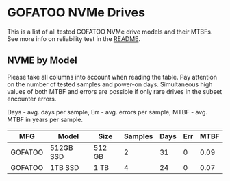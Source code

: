 GOFATOO NVMe Drives
===================

This is a list of all tested GOFATOO NVMe drive models and their MTBFs. See more
info on reliability test in the [README](https://github.com/linuxhw/SMART).

NVME by Model
------------

Please take all columns into account when reading the table. Pay attention on the
number of tested samples and power-on days. Simultaneous high values of both MTBF
and errors are possible if only rare drives in the subset encounter errors.

Days - avg. days per sample,
Err  - avg. errors per sample,
MTBF - avg. MTBF in years per sample.

| MFG       | Model              | Size   | Samples | Days  | Err   | MTBF |
|-----------|--------------------|--------|---------|-------|-------|------|
| GOFATOO   | 512GB SSD          | 512 GB | 2       | 31    | 0     | 0.09   |
| GOFATOO   | 1TB SSD            | 1 TB   | 4       | 24    | 0     | 0.07   |
